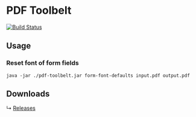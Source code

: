 # PDF Toolbelt

[![Build Status](https://img.shields.io/circleci/project/github/george-hopkins/pdf-toolbelt/master.svg)](https://circleci.com/gh/george-hopkins/pdf-toolbelt)


## Usage

### Reset font of form fields

    java -jar ./pdf-toolbelt.jar form-font-defaults input.pdf output.pdf


## Downloads

↳ [Releases](https://github.com/george-hopkins/pdf-toolbelt/releases)
